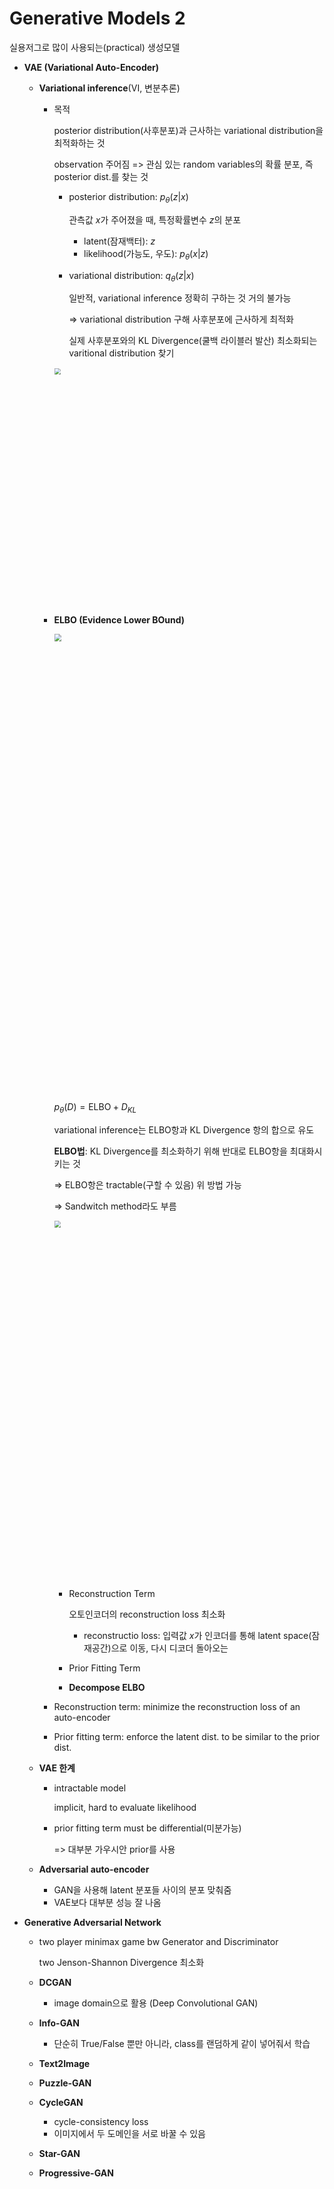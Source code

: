 # Generative Models 2

실용저그로 많이 사용되는(practical) 생성모델

- **VAE (Variational Auto-Encoder)**

  - **Variational inference**(VI, 변분추론)

    - 목적

      posterior distribution(사후분포)과 근사하는 variational distribution을 최적화하는 것

      observation 주어짐 => 관심 있는 random variables의 확률 분포, 즉 posterior dist.를 찾는 것

      - posterior distribution: $p_{\theta}(z|x)$

        관측값 $x$가 주어졌을 때, 특정확률변수 $z$의 분포

        - latent(잠재백터): $z$
        - likelihood(가능도, 우도): $p_{\theta}(x|z)$

      - variational distribution: $q_{\theta}(z|x)$

        일반적, variational inference 정확히 구하는 것 거의 불가능

        => variational distribution 구해 사후분포에 근사하게 최적화

        실제 사후분포와의 KL Divergence(쿨백 라이블러 발산) 최소화되는 varitional distribution 찾기

      <img width="634" src="https://user-images.githubusercontent.com/60209937/129579805-0b7401d4-5847-4039-a128-0b1abfbe200c.png" style="zoom:60%;" >

    - **ELBO (Evidence Lower BOund)**

      <img width="1049" src="https://user-images.githubusercontent.com/60209937/129580016-692434c9-9875-4187-afba-4b151255e2cf.png" style="zoom:70%;" >

      $p_{\theta}(D)=\text{ELBO}+D_{KL}$

      variational inference는 ELBO항과 KL Divergence 항의 합으로 유도

      **ELBO법**: KL Divergence를 최소화하기 위해 반대로 ELBO항을 최대화시키는 것

      => ELBO항은 tractable(구할 수 있음) 위 방법 가능

      => Sandwitch method라도 부름

      <img width="884"  src="https://user-images.githubusercontent.com/60209937/129580180-bbe5f1ff-5073-4969-a559-71ecdd570253.png" style="zoom:65%;" >

      - Reconstruction Term

        오토인코더의 reconstruction loss 최소화

        - reconstructio loss: 입력값 $x$가 인코더를 통해 latent space(잠재공간)으로 이동, 다시 디코더 돌아오는 

      - Prior Fitting Term

      - **Decompose ELBO**

    - Reconstruction term: minimize the reconstruction loss of an auto-encoder

    - Prior fitting term: enforce the latent dist. to be similar to the prior dist.

  - **VAE 한계**

    - intractable model

      implicit, hard to evaluate likelihood

    - prior fitting term must be differential(미분가능)

      => 대부분 가우시안 prior를 사용

  - **Adversarial auto-encoder**

    - GAN을 사용해 latent 분포들 사이의 분포 맞춰줌
    - VAE보다 대부분 성능 잘 나옴

- **Generative Adversarial Network**

  - two player minimax game bw Generator and Discriminator

    two Jenson-Shannon Divergence 최소화

  - **DCGAN**

    - image domain으로 활용 (Deep Convolutional GAN)

  - **Info-GAN**

    - 단순히 True/False 뿐만 아니라, class를 랜덤하게 같이 넣어줘서 학습

  - **Text2Image**

  - **Puzzle-GAN**

  - **CycleGAN**

    - cycle-consistency loss
    - 이미지에서 두 도메인을 서로 바꿀 수 있음

  - **Star-GAN**

  - **Progressive-GAN**
